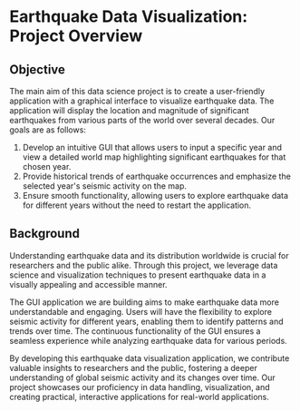 # Earthquake Data Visualization: Project Overview


## Objective 
The main aim of this data science project is to create a user-friendly application with a graphical interface to visualize earthquake data. The application will display the location and magnitude of significant earthquakes from various parts of the world over several decades. Our goals are as follows:

1. Develop an intuitive GUI that allows users to input a specific year and view a detailed world map highlighting significant earthquakes for that chosen year.
2. Provide historical trends of earthquake occurrences and emphasize the selected year's seismic activity on the map.
3. Ensure smooth functionality, allowing users to explore earthquake data for different years without the need to restart the application.

## Background

Understanding earthquake data and its distribution worldwide is crucial for researchers and the public alike. Through this project, we leverage data science and visualization techniques to present earthquake data in a visually appealing and accessible manner.

The GUI application we are building aims to make earthquake data more understandable and engaging. Users will have the flexibility to explore seismic activity for different years, enabling them to identify patterns and trends over time. The continuous functionality of the GUI ensures a seamless experience while analyzing earthquake data for various periods.

By developing this earthquake data visualization application, we contribute valuable insights to researchers and the public, fostering a deeper understanding of global seismic activity and its changes over time. Our project showcases our proficiency in data handling, visualization, and creating practical, interactive applications for real-world applications.

